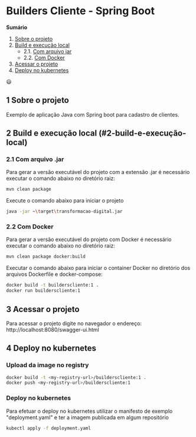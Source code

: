 # Builders Cliente - Spring Boot

**Sumário**

1. [Sobre o projeto](#1-sobre-o-projeto)
2. [Build e execução local](#2-build-e-execução-local)
   - 2.1. [Com arquivo jar](#21-com-arquivo-jar)
   - 2.2. [Com Docker](#22-com-docker)
3. [Acessar o projeto](#3-acessar-o-projeto)
4. [Deploy no kubernetes](#4-deploy-no-kubernetes)

:smiley:
## 1 Sobre o projeto

Exemplo de aplicação Java com Spring boot para cadastro de clientes.

## 2 Build e execução local (#2-build-e-execução-local)

### 2.1 Com arquivo .jar
Para gerar a versão executável do projeto com a extensão .jar é necessário executar o comando abaixo no diretório raiz:

```bash
mvn clean package
```

Execute o comando abaixo para iniciar o projeto

```bash
java -jar ~\target\transformacao-digital.jar
```

### 2.2 Com Docker
Para gerar a versão executável do projeto com Docker é necessário executar o comando abaixo no diretório raiz:
```bash
mvn clean package docker:build
```

Executar o comando abaixo para iniciar o container Docker no diretório dos arquivos Dockerfile e docker-compose:
```bash
docker build -t builderscliente:1 .
docker run builderscliente:1
```

## 3 Acessar o projeto

Para acessar o projeto digite no navegador o endereço: http://localhost:8080/swagger-ui.html


## 4 Deploy no kubernetes

### Upload da image no registry

```bash
docker build -t <my-registry-url>/builderscliente:1 .
docker push <my-registry-url>/builderscliente:1
```

### Deploy no kubernetes
Para efetuar o deploy no kubernetes utilizar o manifesto de exemplo "deployment.yaml" e ter a imagem publicada em algum repositório

```bash
kubectl apply -f deployment.yaml
```
